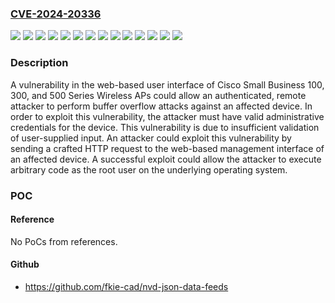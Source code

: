 ### [CVE-2024-20336](https://cve.mitre.org/cgi-bin/cvename.cgi?name=CVE-2024-20336)
![](https://img.shields.io/static/v1?label=Product&message=Cisco%20Business%20Wireless%20Access%20Point%20Software&color=blue)
![](https://img.shields.io/static/v1?label=Version&message=1.0.0.3%20&color=brightgreen)
![](https://img.shields.io/static/v1?label=Version&message=1.0.0.4%20&color=brightgreen)
![](https://img.shields.io/static/v1?label=Version&message=1.0.0.5%20&color=brightgreen)
![](https://img.shields.io/static/v1?label=Version&message=1.0.0.7%20&color=brightgreen)
![](https://img.shields.io/static/v1?label=Version&message=1.0.1.3%20&color=brightgreen)
![](https://img.shields.io/static/v1?label=Version&message=1.0.1.5%20&color=brightgreen)
![](https://img.shields.io/static/v1?label=Version&message=1.0.1.7%20&color=brightgreen)
![](https://img.shields.io/static/v1?label=Version&message=1.0.2.0%20&color=brightgreen)
![](https://img.shields.io/static/v1?label=Version&message=1.0.3.1%20&color=brightgreen)
![](https://img.shields.io/static/v1?label=Version&message=1.0.4.3%20&color=brightgreen)
![](https://img.shields.io/static/v1?label=Version&message=1.0.4.4%20&color=brightgreen)
![](https://img.shields.io/static/v1?label=Version&message=1.0.5.0%20&color=brightgreen)
![](https://img.shields.io/static/v1?label=Vulnerability&message=Stack-based%20Buffer%20Overflow&color=brightgreen)

### Description

A vulnerability in the web-based user interface of Cisco Small Business 100, 300, and 500 Series Wireless APs could allow an authenticated, remote attacker to perform buffer overflow attacks against an affected device. In order to exploit this vulnerability, the attacker must have valid administrative credentials for the device. This vulnerability is due to insufficient validation of user-supplied input. An attacker could exploit this vulnerability by sending a crafted HTTP request to the web-based management interface of an affected device. A successful exploit could allow the attacker to execute arbitrary code as the root user on the underlying operating system.

### POC

#### Reference
No PoCs from references.

#### Github
- https://github.com/fkie-cad/nvd-json-data-feeds

